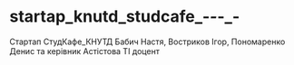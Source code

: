 # startap_knutd_studcafe_-_-_-_-
Стартап СтудКафе_КНУТД Бабич Настя, Востриков Ігор, Пономаренко Денис та керівник Астістова ТІ доцент
